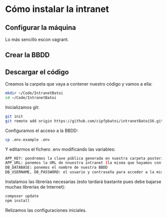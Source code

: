 # Cómo instalar la intranet

## Configurar la máquina
Lo más sencillo escon vagrant.

## Crear la BBDD

## Descargar el código
Creamos la carpeta que vaya a contener nuestro código y vamos a ella:
```bash
mkdir ~/Code/IntranetBatoi
cd ~/Code/IntranetBatoi
```

Inicializamos git:
```bash
git init
git remote add origin https://github.com/cipfpbatoi/intranetBatoi56.git
```

Configuramos el acceso a la BBDD:
```bash
cp .env.example .env
```
Y editarmos el fichero .env modificando las variables:
```bash
APP_KEY: pondremos la clave pública generada en nuestra carpeta posteriormente con php artisan key:generate
APP_URL: ponemos la URL de nnuestra intranet (la misma que hayamos configurado en el Homestead.yaml), ej. http://intranet.app
DB_DATABASE: ponemos el nombre de nuestra BBDD
DB_USERNAME, DB_PASSWORD: el usuario y contraseña para acceder a la misma
```

Instalamos las librerías necesarias (esto tardará bastante pues debe bajarse muchas librerías de Internet):
```bash
composer update
npm install
```


Relizamos las configuraciones iniciales. 
